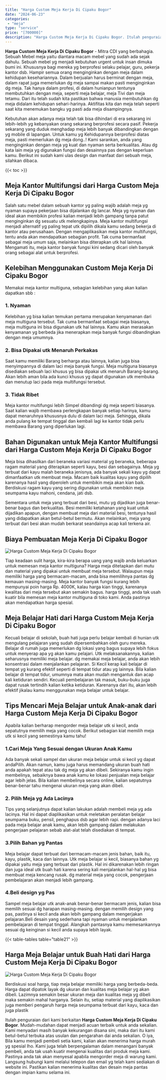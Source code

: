 ```yaml
---
title: "Harga Custom Meja Kerja Di Cipaku Bogor"
date: "2024-06-23"
categories:
 - "meja"
type: "service"
price: "[700000]"
description: "Harga Custom Meja Kerja Di Cipaku Bogor. Itulah penguraian dari kami berkaitan **Harga Custom Meja Kerja Di Cipaku Bogor**. Mudah-mudahan dapat menjadi acuan..."
---
```


**Harga Custom Meja Kerja Di Cipaku Bogor** - Mitra CDI yang berbahagia. Sebuah Mebel meja yaitu diantara macam mebel yang sudah ada sejak dahulu. Sebuah mebel yg menjadi kebutuhan urgent untuk insan dimuka bumi ini. Khususnya bagi mereka yg berprofesi selaku pelajar, guru, pekerja kantor dsb. Hampir semua orang menginginkan dengan meja dalam kehidupan kesehariannya. Dalam berjualan harus berminat dengan meja, dalam rapat juga memerlukan dg meja sampai makan pasti menginginkan dg meja. Tak hanya dalam profesi, di dalam hunianpun tentunya membutuhkan dengan meja, seperti meja belajar, meja Tivi dan meja tetamu. Dari itu telah sudah kita pastikan bahwa manusia membutuhkan dg meja didalam kehidupan sehari-harinya. Aktifitas kita dan meja telah seperti saat kita menemukan bangku yg pasti ada meja disampingnya.

Kebutuhan akan adanya meja telah tak bisa dihindari di era sekarang ini lebih-lebih yg kebanyakan orang sekarang berprofesi secara pasif. Pekerja sekarang yang duduk menghadap meja lebih banyak dibandingkan dengan yg mobile di lapangan. Untuk kamu yg Kehidupannya berprofesi diatas meja, pasti memerlukan dg meja dong..! Kami sarankan, anda yang menginginkan dengan meja yg kuat dan nyaman serta berkualitas. Atau dg kata lain meja yg digunakan fungsi dan desainnya pas dengan keperluan kamu. Berikut ini sudah kami ulas design dan manfaat dari sebuah meja, silahkan dibaca.

{{< toc >}}

## Meja Kantor Multifungsi dari Harga Custom Meja Kerja Di Cipaku Bogor

Salah satu mebel dalam sebuah kantor yg paling wajib adalah meja yg nyaman supaya pekerjaan bisa dijalankan dg lancar. Meja yg nyaman dan ideal akan membikin profesi kalian menjadi lebih gampang tanpa patut menginginkan dg sesuatu utk melengkapinya. Meja kantor multifungsi menjadi alternatif yg paling tepat utk dipilih dikala kamu sedang bekerja di kantor atau perusahaan. Dengan mengaplikasikan meja kantor multifungsi, tentu anda akan mendapatkan sebagian profit. Tak cuma bermanfaat sebagai meja umum saja, melainkan bisa diterapkan utk hal lainnya. Mengamati itu, meja kantor banyak fungsi kini sedang dicari oleh banyak orang sebagai alat untuk berprofesi.

## Kelebihan Menggunakan Custom Meja Kerja Di Cipaku Bogor

Memakai meja kantor multiguna, sebagian kelebihan yang akan kalian dapatkan sbb :

### 1\. Nyaman

Kelebihan yg bisa kalian temukan pertama merupakan kenyamanan dari meja multiguna tersebut. Tak cuma bermanfaat sebagai meja biasanya, meja multiguna ini bisa digunakan utk hal lainnya. Kamu akan merasakan kenyamanan yg berbeda jika menerapkan meja banyak fungsi dibandingkan dengan meja umumnya.

### 2\. Bisa Dipakai utk Menaruh Perkakas

Saat kamu memiliki Barang berharga atau lainnya, kalian juga bisa menyimpannya di dalam laci meja banyak fungsi. Meja multiguna biasanya disediakan sebuah laci khusus yg bisa dipakai utk menaruh Barang-barang. Akan lebih aman bila ada kunci khusus yg dapat digunakan utk membuka dan menutup laci pada meja multifungsi tersebut.

### 3\. Tidak Ribet

Meja kantor multifungsi lebih Simpel dibandingi dg meja seperti biasanya. Saat kalian wajib membawa perlengkapan banyak setiap harinya, kamu dapat menaruhnya khususnya dulu di dalam laci meja. Sehingga, dikala anda pulang ke tempat tinggal dan kembali lagi ke kantor tidak perlu membawa Barang yang diperlukan lagi.

## Bahan Digunakan untuk Meja Kantor Multifungsi dari Harga Custom Meja Kerja Di Cipaku Bogor

Meja bisa dihasilkan dari beraneka variasi material yg beraneka, beberapa ragam material yang diterapkan seperti kayu, besi dan sebagainya. Meja yg terbuat dari kayu malah beraneka jenisnya, ada banyak sekali kayu yg dapat dimanfaatkan utk membuat meja. Macam baik kualitas kayu yang dipilih karenanya hasil yang diperoleh untuk membikin meja akan kian baik. Berdiskusi ragam kayu yang sering digunakan untuk membikin meja seumpama kayu mahoni, cendana, jati dsb.

Sementara untuk meja yang terbuat dari besi, mutu yg dijadikan juga benar-benar bagus dan berkualitas. Besi memiliki ketahanan yang kuat untuk dijadikan apapun, dengan membuat meja dari material besi, tentunya hasil yang didapatkan akan betul-betul bermutu. Akan melainkan, meja yang terbuat dari besi akan mudah berkarat seandainya acap kali terkena air.

## Biaya Pembuatan Meja Kerja Di Cipaku Bogor

![Harga Custom Meja Kerja Di Cipaku Bogor](/images/meja/meja-dewasa-001.jpg)

Tiap keadaan sulit harga, kira-kira berapa uang yang wajib anda keluarkan untuk memesan meja kantor multiguna? Harga meja ditetapkan dari mutu dan material yang dipakai untuk membuat meja tersebut. Walaupun meja memiliki harga yang bermacam-macam, anda bisa memilihnya pantas dg kemauan masing-masing. Meja kantor banyak fungsi kurang lebih mempunyai poin harga Rp. 4000K, kalau harga kian tinggi, karenanya kwalitas dari meja tersebut akan semakin bagus. harga tinggi, anda tak usah kuatir bila memesan meja kantor multiguna di toko kami. Anda pastinya akan mendapatkan harga spesial.

## Meja Belajar Hati dari Harga Custom Meja Kerja Di Cipaku Bogor

Kecuali belajar di sekolah, buah hati juga perlu belajar kembali di hunian utk mengulang pelajaran yang sudah dipersembahkan oleh guru mereka. Belajar di rumah juga memerlukan dg lokasi yang bagus supaya lebih fokus untuk menyerap apa yg akan kamu pelajari. Utk melaksanakannya, kalian seharusnya memiliki meja belajar. dg memakai meja belajar, anda akan lebih konsentrasi dalam menjalankan pelajaran. Si Kecil kerap kali belajar di tempat yg kurang efektif seperti di tempat tidur atau yg lainnya. Bila kalian belajar di tempat tidur, umumnya mata akan mudah mengantuk dan acap kali ketiduran sendiri. Kecuali pembelajaran tak masuk, buku-buku juga dapat rusak tertindih kalian ketika ketiduran. Karenanya dari itu, akan lebih efektif jikalau kamu menggunakan meja belajar untuk belajar.

## Tips Mencari Meja Belajar untuk Anak-anak dari Harga Custom Meja Kerja Di Cipaku Bogor

Apabila kalian berharap mengorder meja belajar utk si kecil, anda sepatutnya memilih meja yang cocok. Berikut sebagian kiat memilih meja utk si kecil yang semestinya kamu tahu!

### 1.Cari Meja Yang Sesuai dengan Ukuran Anak Kamu

Ada banyak sekali sampel dan ukuran meja belajar untuk si kecil yg dapat andaPilih. Akan namun, kamu juga harus memandang ukuran buah hati anda apakah tepat atau tak dg meja yg akan dibeli. Sekiranya kamu ingin membelinya, sebaiknya bawa anak kamu ke lokasi penjualan meja belajar agar lebih jelas. Bila kalian membelinya secara online, kalian sepatutnya benar-benar tahu mengenai ukuran meja yang akan dibeli.

### 2\. Pilih Meja yg Ada Lacinya

Tips yang selanjutnya dapat kalian lakukan adalah membeli meja yg ada lacinya. Hal ini dapat diaplikasikan untuk meletakan peralatan belajar seumpama buku, pensil, penghapus dsb agar lebih rapi. dengan adanya laci pada meja belajar anak kamu, akan lebih gampang dalam melakukan pengerjaan pelajaran sebab alat-alat telah disediakan di tempat.

### 3.Pilih Bahan yg Pantas

Meja belajar dapat terbuat dari bermacam-macam jenis bahan, baik itu, kayu, plastik, kaca dan lainnya. Utk meja belajar si kecil, biasanya bahan yg dipakai yaitu meja yang terbuat dari plastik. Hal ini dikarenakan lebih ringan dan juga ideal utk buah hati karena sering kali menjalankan hal-hal yg bisa membuat meja kencang rusak. dg material meja yang cocok, pengerjaan pembelajaran akan menjadi lebih gampang.

### 4.Beli design yg Pas

Sampel meja belajar utk anak-anak benar-benar bermacam jenis, kalian bisa memilih sesuai dg harapan masing-masing. dengan memilih design yang pas, pastinya si kecil anda akan lebih gampang dalam mengerjakan pelajaran.Beli desain yang sederhana tapi nyaman untuk menjalankan pembelajaran di tempat tinggal. Alangkah pantasnya kamu memesankannya sesuai dg keinginan si kecil anda supaya lebih layak.

{{< table-tables table="table21" >}}

## Harga Meja Belajar untuk Buah Hati dari Harga Custom Meja Kerja Di Cipaku Bogor

![Harga Custom Meja Kerja Di Cipaku Bogor](/images/meja/meja-anak-005.jpg)

Berdiskusi soal harga, tiap meja belajar memiliki harga yang berbeda-beda. Harga dapat dipatok layak dg ukuran dan kualitas meja belajar yg akan dibeli. Lazimnya semakin besar ukuran meja dan kualitas meja yg dibeli maka semakin mahal harganya. Selain itu, setiap material yang diaplikasikan juga memberi pengaruh harga meja seumpama terbuat dari kayu, kaca dan juga plastik

Itulah penguraian dari kami berkaitan **Harga Custom Meja Kerja Di Cipaku Bogor**. Mudah-mudahan dapat menjadi acuan terbaik untuk anda sekalian. Kami menyadari masih banyak kekurangan disana sini, maka dari itu kami betul-betul terbuka atas usulan dan pengarahan dai anda sekalian. O iya, Bila kamu menjadi pembeli setia kami, kalian akan menerima harga murah yg spesial lho. Kami juga telah berpengalaman dalam menangani banyak pembeli, anda tak usah kuatir mengenai kualitas dari produk meja kami. Pastinya anda tak akan menyesal apabila mengorder meja di warung kami. Langsung hubungi kami melalui telepon dan email yg telah kami sediakan di website ini. Pastikan kalian menerima kualitas dan desain meja pantas dengan impian kamu selama ini.
